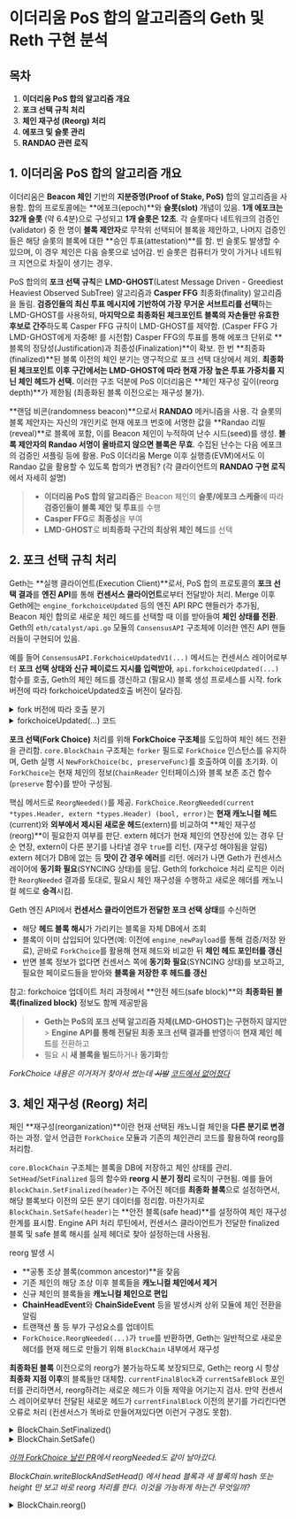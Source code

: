 # 이더리움 PoS 합의 알고리즘의 Geth 및 Reth 구현 분석

## 목차

1. **이더리움 PoS 합의 알고리즘 개요**
2. **포크 선택 규칙 처리**
3. **체인 재구성 (Reorg) 처리**
4. **에포크 및 슬롯 관리**
5. **RANDAO 관련 로직**

## 1. 이더리움 PoS 합의 알고리즘 개요

이더리움은 **Beacon 체인** 기반의 **지분증명(Proof of Stake, PoS)** 합의 알고리즘을 사용함.
합의 프로토콜에는 **에포크(epoch)**와 **슬롯(slot)** 개념이 있음.
**1개 에포크는 32개 슬롯** (약 6.4분)으로 구성되고 **1개 슬롯은 12초**.
각 슬롯마다 네트워크의 검증인(validator) 중 한 명이 **블록 제안자**로 무작위 선택되어 블록을 제안하고, 나머지 검증인들은 해당 슬롯의 블록에 대한 **승인 투표(attestation)**를 함.
빈 슬롯도 발생할 수 있으며, 이 경우 체인은 다음 슬롯으로 넘어감.
빈 슬롯은 컴퓨터가 맛이 가거나 네트워크 지연으로 차질이 생기는 경우.

PoS 합의의 **포크 선택 규칙**은 **LMD-GHOST**(Latest Message Driven - Greediest Heaviest Observed SubTree) 알고리즘과 **Casper FFG** 최종화(finality) 알고리즘을 돌림.
**검증인들의 최신 투표 메시지에 기반하여 가장 무거운 서브트리를 선택**하는 LMD-GHOST를 사용하되, **마지막으로 최종화된 체크포인트 블록의 자손들만 유효한 후보로 간주**하도록 Casper FFG 규칙이 LMD-GHOST를 제약함. (Casper FFG 가 LMD-GHOST에게 자중해! 를 시전함)
Casper FFG의 투표를 통해 에포크 단위로 **블록의 정당성(Justification)과 최종성(Finalization)**이 확보.
한 번 **최종화(finalized)**된 블록 이전의 체인 분기는 영구적으로 포크 선택 대상에서 제외.
**최종화된 체크포인트 이후 구간에서는 LMD-GHOST에 따라 현재 가장 높은 투표 가중치를 지닌 체인 헤드가 선택.**
이러한 구조 덕분에 PoS 이더리움은 **체인 재구성 깊이(reorg depth)**가 제한됨 (최종화된 블록 이전으로는 재구성 불가).

**랜덤 비콘(randomness beacon)**으로서 **RANDAO** 메커니즘을 사용.
각 슬롯의 블록 제안자는 자신의 개인키로 현재 에포크 번호에 서명한 값을 **Randao 리빌(reveal)**로 블록에 포함, 이를 Beacon 체인이 누적하여 난수 시드(seed)를 생성.
**블록 제안자의 Randao 서명이 올바르지 않으면 블록은 무효**.
수집된 난수는 다음 에포크의 검증인 셔플링 등에 활용.
PoS 이더리움 Merge 이후 실행층(EVM)에서도 이 Randao 값을 활용할 수 있도록 합의가 변경됨? (각 클라이언트의 **RANDAO 구현 로직**에서 자세히 설명)

> - **이더리움 PoS 합의 알고리즘**은 Beacon 체인의 **슬롯/에포크 스케줄**에 따라 **검증인들이 블록 제안 및 투표**를 수행
> - **Casper FFG**로 **최종성**을 부여
> - **LMD-GHOST**로 **비최종화 구간의 최상위 체인 헤드**를 선택

## 2. 포크 선택 규칙 처리

Geth는 **실행 클라이언트(Execution Client)**로서, PoS 합의 프로토콜의 **포크 선택 결과**를 **엔진 API**를 통해 **컨센서스 클라이언트**로부터 전달받아 처리.
Merge 이후 Geth에는 `engine_forkchoiceUpdated` 등의 엔진 API RPC 핸들러가 추가됨, Beacon 체인 합의로 새로운 체인 헤드를 선택할 때 이를 받아들여 **체인 상태를 전환**.
Geth의 `eth/catalyst/api.go` 모듈의 `ConsensusAPI` 구조체에 이러한 엔진 API 핸들러들이 구현되어 있음.

예를 들어 `ConsensusAPI.ForkchoiceUpdatedV1(...)` 메서드는 컨센서스 레이어로부터 **포크 선택 상태와 신규 페이로드 지시를 입력받아**, `api.forkchoiceUpdated(...)` 함수를 호출, Geth의 체인 헤드를 갱신하고 (필요시) 블록 생성 프로세스를 시작.
fork 버전에 따라 forkchoiceUpdated호출 버전이 달라짐.
<details>
<summary>fork 버전에 따라 호출 분기</summary>

```go
	switch fork {
	case "deneb", "electra":
		method = "engine_forkchoiceUpdatedV3"
	case "capella":
		method = "engine_forkchoiceUpdatedV2"
	default:
		method = "engine_forkchoiceUpdatedV1"
	}
```
</details>

<details>

<summary>forkchoiceUpdated(...) 코드</summary>

```go
// forkchoiceUpdated는 포크초이스 업데이트 요청을 처리하는 내부 메서드입니다.
// update: 포크초이스 상태 (헤드, 완료, 안전 블록 해시)
// payloadAttributes: 페이로드 생성을 위한 속성들
// payloadVersion: 페이로드 버전
// payloadWitness: 위트니스 수집 여부
func (api *ConsensusAPI) forkchoiceUpdated(update engine.ForkchoiceStateV1, payloadAttributes *engine.PayloadAttributes, payloadVersion engine.PayloadVersion, payloadWitness bool) (engine.ForkChoiceResponse, error) {
	// 동시 접근 방지를 위한 락 획득
	api.forkchoiceLock.Lock()
	defer api.forkchoiceLock.Unlock()

	log.Trace("Engine API 요청 수신", "method", "ForkchoiceUpdated", "head", update.HeadBlockHash, "finalized", update.FinalizedBlockHash, "safe", update.SafeBlockHash)
	
	// 헤드 블록 해시가 빈 값인지 확인
	if update.HeadBlockHash == (common.Hash{}) {
		log.Warn("빈 해시로 포크초이스 업데이트 요청됨")
		return engine.STATUS_INVALID, nil // TODO(karalabe): 왜 누군가 이것을 보내는가?
	}
	
	// 비콘 클라이언트가 오프라인 상태가 되면 사용자에게 경고하기 위해 마지막 업데이트 시간을 저장
	api.lastForkchoiceLock.Lock()
	api.lastForkchoiceUpdate = time.Now()
	api.lastForkchoiceLock.Unlock()

	// 데이터베이스에서 해당 블록이 존재하는지 확인합니다.
	// 없다면 동기화를 트리거하거나 포크초이스 업데이트를 거부해야 합니다.
	block := api.eth.BlockChain().GetBlockByHash(update.HeadBlockHash)
	if block == nil {
		// 이 블록이 이전에 무효화되었다면, 여기서도 계속 거부합니다
		if res := api.checkInvalidAncestor(update.HeadBlockHash, update.HeadBlockHash); res != nil {
			return engine.ForkChoiceResponse{PayloadStatus: *res, PayloadID: nil}, nil
		}
		
		// 헤드 해시가 알려지지 않은 경우 (newPayload 요청에서 제공되지 않음)
		// 헤더를 해결할 수 없으므로 할 수 있는 일이 많지 않습니다.
		header := api.remoteBlocks.get(update.HeadBlockHash)
		if header == nil {
			log.Warn("알려지지 않은 헤드로 포크초이스 요청됨", "hash", update.HeadBlockHash)
			return engine.STATUS_SYNCING, nil
		}
		
		// 완료된 해시가 알려져 있다면, 다운로더가 처음부터 더 많은 데이터를 
		// 프리저로 이동시킬 수 있도록 지시할 수 있습니다.
		finalized := api.remoteBlocks.get(update.FinalizedBlockHash)

		// 과거 newPayload 요청을 통해 광고된 헤더입니다. 해당 헤더로 동기화를 시작합니다.
		context := []interface{}{"number", header.Number, "hash", header.Hash()}
		if update.FinalizedBlockHash != (common.Hash{}) {
			if finalized == nil {
				context = append(context, []interface{}{"finalized", "unknown"}...)
			} else {
				context = append(context, []interface{}{"finalized", finalized.Number}...)
			}
		}
		log.Info("새로운 헤드로 동기화 요청됨", context...)
		if err := api.eth.Downloader().BeaconSync(api.eth.SyncMode(), header, finalized); err != nil {
			return engine.STATUS_SYNCING, err
		}
		return engine.STATUS_SYNCING, nil
	}
	
	// 블록이 로컬에 알려져 있으므로, 비콘 클라이언트가 
	// 머지 이전으로 되돌리려 시도하지 않는지 건전성 검사를 합니다.
	if block.Difficulty().BitLen() > 0 && block.NumberU64() > 0 {
		ph := api.eth.BlockChain().GetHeader(block.ParentHash(), block.NumberU64()-1)
		if ph == nil {
			return engine.STATUS_INVALID, errors.New("난이도 확인을 위한 부모 블록 사용 불가")
		}
		// 부모가 이미 PoS이고 현재 블록이 PoW라면 오류
		if ph.Difficulty.Sign() == 0 && block.Difficulty().Sign() > 0 {
			log.Error("부모 블록이 이미 post-ttd 상태", "number", block.NumberU64(), "hash", update.HeadBlockHash, "diff", block.Difficulty(), "age", common.PrettyAge(time.Unix(int64(block.Time()), 0)))
			return engine.ForkChoiceResponse{PayloadStatus: engine.INVALID_TERMINAL_BLOCK, PayloadID: nil}, nil
		}
	}
	
	// 유효한 응답을 생성하는 헬퍼 함수
	valid := func(id *engine.PayloadID) engine.ForkChoiceResponse {
		return engine.ForkChoiceResponse{
			PayloadStatus: engine.PayloadStatusV1{
				Status:          engine.VALID,
				LatestValidHash: &update.HeadBlockHash,
			},
			PayloadID: id,
		}
	}
	
	// 블록이 정규 체인에 없다면 헤드로 설정
	if rawdb.ReadCanonicalHash(api.eth.ChainDb(), block.NumberU64()) != update.HeadBlockHash {
		// 블록이 정규가 아니므로 헤드로 설정합니다.
		if latestValid, err := api.eth.BlockChain().SetCanonical(block); err != nil {
			return engine.ForkChoiceResponse{PayloadStatus: engine.PayloadStatusV1{Status: engine.INVALID, LatestValidHash: &latestValid}}, err
		}
	} else if api.eth.BlockChain().CurrentBlock().Hash() == update.HeadBlockHash {
		// 지정된 헤드가 로컬 헤드와 일치하는 경우, 아무것도 하지 않고 
		// 페이로드 생성을 계속합니다. 몇 개의 슬롯이 누락되고 
		// 슬롯에서 페이로드 생성이 요청되는 특별한 코너 케이스입니다.
	} else {
		// 헤드 블록이 이미 정규 체인에 있다면, 비콘 클라이언트가 
		// 아마도 재동기화 중일 것입니다. 업데이트를 무시합니다.
		log.Info("이전 헤드로의 비콘 업데이트 무시", "number", block.NumberU64(), "hash", update.HeadBlockHash, "age", common.PrettyAge(time.Unix(int64(block.Time()), 0)), "have", api.eth.BlockChain().CurrentBlock().Number)
		return valid(nil), nil
	}
	
	// 노드를 동기화된 상태로 설정
	api.eth.SetSynced()

	// 비콘 클라이언트가 완료된 블록도 광고했다면, 로컬 체인을 
	// 최종적이고 완전히 PoS 모드로 표시합니다.
	if update.FinalizedBlockHash != (common.Hash{}) {
		// 완료된 블록이 정규 트리에 없다면 문제가 있습니다
		finalBlock := api.eth.BlockChain().GetBlockByHash(update.FinalizedBlockHash)
		if finalBlock == nil {
			log.Warn("최종 블록이 데이터베이스에서 사용 불가", "hash", update.FinalizedBlockHash)
			return engine.STATUS_INVALID, engine.InvalidForkChoiceState.With(errors.New("최종 블록이 데이터베이스에서 사용 불가"))
		} else if rawdb.ReadCanonicalHash(api.eth.ChainDb(), finalBlock.NumberU64()) != update.FinalizedBlockHash {
			log.Warn("최종 블록이 정규 체인에 없음", "number", finalBlock.NumberU64(), "hash", update.FinalizedBlockHash)
			return engine.STATUS_INVALID, engine.InvalidForkChoiceState.With(errors.New("최종 블록이 정규 체인에 없음"))
		}
		// 완료된 블록 설정
		api.eth.BlockChain().SetFinalized(finalBlock.Header())
	}
	
	// 안전 블록 해시가 정규 트리에 있는지 확인, 없다면 문제가 있습니다
	if update.SafeBlockHash != (common.Hash{}) {
		safeBlock := api.eth.BlockChain().GetBlockByHash(update.SafeBlockHash)
		if safeBlock == nil {
			log.Warn("안전 블록이 데이터베이스에서 사용 불가")
			return engine.STATUS_INVALID, engine.InvalidForkChoiceState.With(errors.New("안전 블록이 데이터베이스에서 사용 불가"))
		}
		if rawdb.ReadCanonicalHash(api.eth.ChainDb(), safeBlock.NumberU64()) != update.SafeBlockHash {
			log.Warn("안전 블록이 정규 체인에 없음")
			return engine.STATUS_INVALID, engine.InvalidForkChoiceState.With(errors.New("안전 블록이 정규 체인에 없음"))
		}
		// 안전 블록 설정
		api.eth.BlockChain().SetSafe(safeBlock.Header())
	}
	
	// 페이로드 생성이 요청되었다면, 비콘 클라이언트에 의해 잠재적으로 
	// 봉인될 새로운 블록을 생성합니다. 페이로드는 나중에 요청될 것이고,
	// 그 사이에 임의로 여러 번 교체할 수 있습니다.
	if payloadAttributes != nil {
		// 페이로드 빌드를 위한 인수 구성
		args := &miner.BuildPayloadArgs{
			Parent:       update.HeadBlockHash,
			Timestamp:    payloadAttributes.Timestamp,
			FeeRecipient: payloadAttributes.SuggestedFeeRecipient,
			Random:       payloadAttributes.Random,
			Withdrawals:  payloadAttributes.Withdrawals,
			BeaconRoot:   payloadAttributes.BeaconRoot,
			Version:      payloadVersion,
		}
		id := args.Id()
		
		// 이미 이 작업을 생성하느라 바쁘다면, 두 번째 프로세스를 
		// 시작할 필요가 없습니다.
		if api.localBlocks.has(id) {
			return valid(&id), nil
		}
		
		// 페이로드 빌드 시작
		payload, err := api.eth.Miner().BuildPayload(args, payloadWitness)
		if err != nil {
			log.Error("페이로드 빌드 실패", "err", err)
			return valid(nil), engine.InvalidPayloadAttributes.With(err)
		}
		// 로컬 블록 캐시에 페이로드 저장
		api.localBlocks.put(id, payload)
		return valid(&id), nil
	}
	return valid(nil), nil
}
```

</details>

**포크 선택(Fork Choice)** 처리를 위해 **ForkChoice 구조체**를 도입하여 체인 헤드 전환을 관리함.
`core.BlockChain` 구조체는 `forker` 필드로 `ForkChoice` 인스턴스를 유지하며, Geth 실행 시 `NewForkChoice(bc, preserveFunc)`를 호출하여 이를 초기화.
이 `ForkChoice`는 현재 체인의 정보(`ChainReader` 인터페이스)와 블록 보존 조건 함수(`preserve` 함수)를 받아 구성됨.

핵심 메서드로 `ReorgNeeded()`를 제공.
`ForkChoice.ReorgNeeded(current *types.Header, extern *types.Header) (bool, error)`는 **현재 캐노니컬 헤드**(current)와 **외부에서 제시된 새로운 헤드**(extern)를 비교하여 **체인 재구성(reorg)**이 필요한지 여부를 판단.
extern 헤더가 현재 체인의 연장선에 있는 경우 단순 연장, extern이 다른 분기를 나타낼 경우 `true`를 리턴. (재구성 해야됨을 알림)
extern 헤더가 DB에 없는 등 **맛이 간 경우 에러**를 리턴.
에러가 나면 Geth가 컨센서스 레이어에 **동기화 필요**(SYNCING 상태)를 응답.
Geth의 forkchoice 처리 로직은 이러한 `ReorgNeeded` 결과를 토대로, 필요시 체인 재구성을 수행하고 새로운 헤더를 캐노니컬 헤드로 **승격**시킴.

Geth 엔진 API에서 **컨센서스 클라이언트가 전달한 포크 선택 상태**를 수신하면

- 해당 **헤드 블록 해시**가 가리키는 블록을 자체 DB에서 조회
- 블록이 이미 삽입되어 있다면(예: 이전에 `engine_newPayload`를 통해 검증/저장 완료), 곧바로 `ForkChoice`를 활용해 현재 헤드와 비교한 뒤 **체인 헤드 포인터를 갱신**
- 반면 블록 정보가 없다면 컨센서스 쪽에 **동기화 필요**(SYNCING 상태)를 보고하고, 필요한 페이로드들을 받아와 **블록을 저장한 후 헤드를 갱신**

참고: forkchoice 업데이트 처리 과정에서 **안전 헤드(safe block)**와 **최종화된 블록(finalized block)** 정보도 함께 제공받음

> - **Geth는 PoS의 포크 선택 알고리즘 자체(LMD-GHOST)는 구현하지 않지만** > **Engine API를 통해 전달된 최종 포크 선택 결과를 반영**하여 **현재 체인 헤드**를 전환하고
> - 필요 시 **새 블록을 빌드**하거나 **동기화**함

_ForkChoice 내용은 이거저거 찾아서 썼는데 ~~시발~~ [코드에서 없어졌다](https://github.com/ethereum/go-ethereum/pull/29179)_

## 3. 체인 재구성 (Reorg) 처리

체인 **재구성(reorganization)**이란 현재 선택된 캐노니컬 체인을 **다른 분기로 변경**하는 과정.
앞서 언급한 `ForkChoice` 모듈과 기존의 체인관리 코드를 활용하여 reorg를 처리함.

`core.BlockChain` 구조체는 블록을 DB에 저장하고 체인 상태를 관리. `SetHead`/`SetFinalized` 등의 함수와 **reorg 시 분기 정리** 로직이 구현됨.
예를 들어 `BlockChain.SetFinalized(header)`는 주어진 헤더를 **최종화 블록**으로 설정하면서, 해당 블록보다 이전의 모든 분기 데이터를 정리함.
마찬가지로 `BlockChain.SetSafe(header)`는 **안전 블록(safe head)**를 설정하여 체인 재구성 한계를 표시함.
Engine API 처리 루틴에서, 컨센서스 클라이언트가 전달한 finalized 블록 및 safe 블록 해시를 실제 헤더로 찾아 설정하는데 사용됨.

reorg 발생 시

- **공통 조상 블록(common ancestor)**을 찾음
- 기존 체인의 해당 조상 이후 블록들을 **캐노니컬 체인에서 제거**
- 신규 체인의 블록들을 **캐노니컬 체인으로 편입**
- **ChainHeadEvent**와 **ChainSideEvent** 등을 발생시켜 상위 모듈에 체인 전환을 알림
- 트랜잭션 풀 등 부가 구성요소를 업데이트
- `ForkChoice.ReorgNeeded(...)`가 `true`를 반환하면, Geth는 일반적으로 새로운 헤더를 현재 헤드로 만들기 위해 `BlockChain` 내부에서 재구성

**최종화된 블록** 이전으로의 reorg가 불가능하도록 보장되므로, Geth는 reorg 시 항상 **최종화 지점 이후**의 블록들만 대체함.
`currentFinalBlock`과 `currentSafeBlock` 포인터를 관리하면서, reorg하려는 새로운 헤드가 이들 제약을 어기는지 검사.
만약 컨센서스 레이어로부터 전달된 새로운 헤드가 `currentFinalBlock` 이전의 분기를 가리킨다면 오류로 처리 (컨센서스가 똑바로 만들어져있다면 이런거 구경도 못함).

<details>
<summary>BlockChain.SetFinalized()</summary>

```go
// SetFinalized는 블록체인의 최종화된 블록 헤더를 설정합니다.
// header가 nil이 아닌 경우, 현재 최종화된 블록을 업데이트하고
// 데이터베이스에 최종화된 블록 해시를 저장하며 관련 메트릭을 업데이트합니다.
// header가 nil인 경우, 최종화된 블록을 제거하고 빈 해시와 0 값으로 초기화합니다.
func (bc *BlockChain) SetFinalized(header *types.Header) {
	bc.currentFinalBlock.Store(header)
	if header != nil {
		rawdb.WriteFinalizedBlockHash(bc.db, header.Hash())
		headFinalizedBlockGauge.Update(int64(header.Number.Uint64()))
	} else {
		rawdb.WriteFinalizedBlockHash(bc.db, common.Hash{})
		headFinalizedBlockGauge.Update(0)
	}
}
```
</details>

<details>
<summary>BlockChain.SetSafe()</summary>

```go
// SetSafe는 블록체인의 안전한 블록 헤더를 설정합니다.
// 안전블록으로 설정된 헤더는 체인의 재구성이 거의 불가능함을 의미합니다.
func (bc *BlockChain) SetSafe(header *types.Header) {
	bc.currentSafeBlock.Store(header)
	if header != nil {
		headSafeBlockGauge.Update(int64(header.Number.Uint64()))
	} else {
		headSafeBlockGauge.Update(0)
	}
}
```
</details>

_[아까 ForkChoice 날린 PR](https://github.com/ethereum/go-ethereum/pull/29179)에서 reorgNeeded도 같이 날아갔다._

_BlockChain.writeBlockAndSetHead() 에서 head 블록과 새 블록의 hash 또는 height 만 보고 바로 reorg 처리를 한다. 이것을 가능하게 하는건 무엇일까?_

<details>
<summary>BlockChain.reorg()</summary>

```go
// reorg는 두 개의 블록(구 체인과 신 체인)을 받아서 블록들을 재구성하고,
// 새로운 정규 체인의 일부가 되도록 블록들을 삽입하며, 누락될 수 있는 트랜잭션들을 수집하고
// 그것들에 대한 이벤트를 게시합니다.
//
// 주의: 새로운 헤드 블록은 여기서 처리되지 않으므로, 호출자가 외부에서 처리해야 합니다.
func (bc *BlockChain) reorg(oldHead *types.Header, newHead *types.Header) error {
	var (
		newChain    []*types.Header // 새로운 체인에 추가될 헤더들
		oldChain    []*types.Header // 구 체인에서 제거될 헤더들
		commonBlock *types.Header   // 공통 조상 블록
	)
	
	// 더 긴 체인을 짧은 체인과 같은 길이로 맞춤
	// 먼저 두 체인을 같은 높이로 맞춰서 공통 조상을 찾기 쉽게 함
	if oldHead.Number.Uint64() > newHead.Number.Uint64() {
		// 구 체인이 더 길 때, 모든 트랜잭션과 로그를 삭제된 것으로 수집
		for ; oldHead != nil && oldHead.Number.Uint64() != newHead.Number.Uint64(); oldHead = bc.GetHeader(oldHead.ParentHash, oldHead.Number.Uint64()-1) {
			oldChain = append(oldChain, oldHead)
		}
	} else {
		// 새 체인이 더 길 때, 모든 블록을 후속 삽입을 위해 보관
		for ; newHead != nil && newHead.Number.Uint64() != oldHead.Number.Uint64(); newHead = bc.GetHeader(newHead.ParentHash, newHead.Number.Uint64()-1) {
			newChain = append(newChain, newHead)
		}
	}
	
	// 체인 유효성 검증 - 헤더가 존재하지 않으면 오류
	if oldHead == nil {
		return errInvalidOldChain
	}
	if newHead == nil {
		return errInvalidNewChain
	}
	
	// 양쪽 체인이 같은 높이에 있으므로, 공통 조상을 찾을 때까지 양쪽을 모두 역추적
	for {
		// 공통 조상을 찾았으면 루프 종료
		if oldHead.Hash() == newHead.Hash() {
			commonBlock = oldHead
			break
		}
		
		// 구 블록을 제거 대상에 추가하고 새 블록을 추가 대상에 보관
		oldChain = append(oldChain, oldHead)
		newChain = append(newChain, newHead)

		// 양쪽 체인 모두 한 단계씩 뒤로 이동
		oldHead = bc.GetHeader(oldHead.ParentHash, oldHead.Number.Uint64()-1)
		if oldHead == nil {
			return errInvalidOldChain
		}
		newHead = bc.GetHeader(newHead.ParentHash, newHead.Number.Uint64()-1)
		if newHead == nil {
			return errInvalidNewChain
		}
	}
	
	// 사용자가 큰 재구성을 인지할 수 있도록 로그 출력
	if len(oldChain) > 0 && len(newChain) > 0 {
		logFn := log.Info
		msg := "Chain reorg detected"
		// 63개 이상의 블록이 재구성되면 경고 레벨로 로그 출력
		if len(oldChain) > 63 {
			msg = "Large chain reorg detected"
			logFn = log.Warn
		}
		logFn(msg, "number", commonBlock.Number, "hash", commonBlock.Hash(),
			"drop", len(oldChain), "dropfrom", oldChain[0].Hash(), "add", len(newChain), "addfrom", newChain[0].Hash())
		
		// 재구성 관련 메트릭 업데이트
		blockReorgAddMeter.Mark(int64(len(newChain)))
		blockReorgDropMeter.Mark(int64(len(oldChain)))
		blockReorgMeter.Mark(1)
	} else if len(newChain) > 0 {
		// 특별한 경우: 현재 헤드가 새 헤드의 조상이지만 연속되지 않는 경우 (주로 머지 이후 단계에서 발생)
		log.Info("Extend chain", "add", len(newChain), "number", newChain[0].Number, "hash", newChain[0].Hash())
		blockReorgAddMeter.Mark(int64(len(newChain)))
	} else {
		// len(newChain) == 0 && len(oldChain) > 0
		// 정규 체인을 더 낮은 지점으로 되감기 (이는 일반적으로 발생하지 않아야 함)
		log.Error("Impossible reorg, please file an issue", "oldnum", oldHead.Number, "oldhash", oldHead.Hash(), "oldblocks", len(oldChain), "newnum", newHead.Number, "newhash", newHead.Hash(), "newblocks", len(newChain))
	}
	
	// 변경 전에 트랜잭션 룩업 락 획득
	// 이 단계는 txlookup이 Atomic하게 변경되어야 하고, 변경이 완료될 때까지 모든 후속 읽기가 차단되어야 하므로 필수임
	bc.txLookupLock.Lock()

	// 재구성 실행: 체인의 구 블록들을 제거하고 새 블록들을 추가 시작
	var (
		deletedTxs []common.Hash // 삭제된 트랜잭션 해시 목록
		rebirthTxs []common.Hash // 재생성된 트랜잭션 해시 목록

		deletedLogs []*types.Log // 삭제된 로그 목록
		rebirthLogs []*types.Log // 재생성된 로그 목록
	)
	
	// API에서 삭제된 로그 방출은 순방향 순서를 사용하는데, 이는 잘못된 것이지만
	// 레거시 이유로 유지됩니다.
	//
	// TODO(karalabe): 이것은 제거되어야 하지만, 방법을 모르겠으므로 일부 API를 더 이상 사용하지 않는 것으로 표시해야 할지도?
	{
		// 구 체인의 블록들을 역순으로 처리하여 삭제된 로그 수집
		for i := len(oldChain) - 1; i >= 0; i-- {
			block := bc.GetBlock(oldChain[i].Hash(), oldChain[i].Number.Uint64())
			if block == nil {
				return errInvalidOldChain // 데이터베이스 손상, 주로 이상한 패닉을 방지하기 위함
			}
			if logs := bc.collectLogs(block, true); len(logs) > 0 {
				deletedLogs = append(deletedLogs, logs...)
			}
			// 메모리 사용량 제한을 위해 512개씩 배치로 처리
			if len(deletedLogs) > 512 {
				bc.rmLogsFeed.Send(RemovedLogsEvent{deletedLogs})
				deletedLogs = nil
			}
		}
		// 남은 삭제된 로그가 있으면 전송
		if len(deletedLogs) > 0 {
			bc.rmLogsFeed.Send(RemovedLogsEvent{deletedLogs})
		}
	}
	
	// 구 블록들을 역순으로 실행 취소
	for i := 0; i < len(oldChain); i++ {
		// 삭제된 모든 트랜잭션 수집
		block := bc.GetBlock(oldChain[i].Hash(), oldChain[i].Number.Uint64())
		if block == nil {
			return errInvalidOldChain // 데이터베이스 손상, 주로 이상한 패닉을 방지하기 위함
		}
		for _, tx := range block.Transactions() {
			deletedTxs = append(deletedTxs, tx.Hash())
		}
		// 삭제된 로그를 수집하고 새로운 통합을 위해 방출
		if logs := bc.collectLogs(block, true); len(logs) > 0 {
			// 최신 것부터 먼저 되돌림을 방출하고, 그 다음 이전 것들
			slices.Reverse(logs)

			// TODO(karalabe): 역방향 방출 부분에 연결
		}
	}
	
	// 새 블록들을 순방향 순서로 적용
	for i := len(newChain) - 1; i >= 1; i-- {
		// 포함된 모든 트랜잭션 수집
		block := bc.GetBlock(newChain[i].Hash(), newChain[i].Number.Uint64())
		if block == nil {
			return errInvalidNewChain // 데이터베이스 손상, 주로 이상한 패닉을 방지하기 위함
		}
		for _, tx := range block.Transactions() {
			rebirthTxs = append(rebirthTxs, tx.Hash())
		}
		// 삽입된 로그를 수집하고 방출
		if logs := bc.collectLogs(block, false); len(logs) > 0 {
			rebirthLogs = append(rebirthLogs, logs...)
		}
		// 메모리 사용량 제한을 위해 512개씩 배치로 처리
		if len(rebirthLogs) > 512 {
			bc.logsFeed.Send(rebirthLogs)
			rebirthLogs = nil
		}
		// 헤드 블록 업데이트
		bc.writeHeadBlock(block)
	}
	// 남은 재생성된 로그가 있으면 전송
	if len(rebirthLogs) > 0 {
		bc.logsFeed.Send(rebirthLogs)
	}
	
	// 불필요한 인덱스를 즉시 삭제 (비정규 트랜잭션 인덱스, 헤드 위의 정규 체인 인덱스 포함)
	batch := bc.db.NewBatch()
	// 삭제된 트랜잭션에서 재생성된 트랜잭션을 제외한 것들의 룩업 엔트리 삭제
	for _, tx := range types.HashDifference(deletedTxs, rebirthTxs) {
		rawdb.DeleteTxLookupEntry(batch, tx)
	}
	
	// 새로운 정규 체인의 일부가 아닌 모든 해시 마커 삭제
	// reorg 함수는 새 체인 헤드를 처리하지 않으므로, 새 체인 헤드보다 크거나 같은 모든 해시 마커를 삭제해야 함
	number := commonBlock.Number
	if len(newChain) > 1 {
		number = newChain[1].Number
	}
	// 공통 블록 이후의 모든 정규 해시 삭제
	for i := number.Uint64() + 1; ; i++ {
		hash := rawdb.ReadCanonicalHash(bc.db, i)
		if hash == (common.Hash{}) {
			break // 더 이상 정규 해시가 없으면 중단
		}
		rawdb.DeleteCanonicalHash(batch, i)
	}
	
	// 배치 쓰기 실행
	if err := batch.Write(); err != nil {
		log.Crit("Failed to delete useless indexes", "err", err)
	}
	
	// 오래된 txlookup 캐시를 지우기 위해 tx lookup 캐시 리셋
	bc.txLookupCache.Purge()

	// 변경 후 트랜잭션 룩업 락 해제
	bc.txLookupLock.Unlock()

	return nil
}
```
<details>

## 4. 에포크 및 슬롯 관리

**슬롯과 에포크** 개념은 **컨센서스 클라이언트**에서 관리.
Geth는 슬롯/에포크를 몰라도 쓸 수 있지만, **블록 타임스탬프, 최종화 시점, 안전 블록** 등을 통해 간접적으로 그 개념을 반영.

**각 블록의 타임스탬프**가 Beacon 체인의 슬롯 시간(12초 간격)에 부합하는지를 검증.
Merge 이후 **블록 난이도**가 0으로 고정되면서 (PoW 난이도 폐지) **타임스탬프가 똑바로 올라가는지**만 검증하면 되므로, Geth의 `VerifyHeader` 구현은 **부모보다 시간이 같거나 과거인 블록을 거부**하여 슬롯 질서를 강제.
"이 타임스탬프가 정확히 12초 단위로 증가해야 한다" 는 규칙은 실행 클라이언트에서 강제하지는 않음.
컨센서스 층이 슬롯 번호에 따라 타임스탬프를 지정해주므로 실행층은 **단순히 증가하였는지만 검증**하면 충분.

**최종화(finalization)** 개념을 통해 에포크 경계를 인식함.
Casper FFG에 의해 매 에포크마다 하나의 체크포인트 블록이 최종화될 수 있는데, 컨센서스 클라이언트는 이 정보를 엔진 API `ForkchoiceUpdated` 에 `finalizedBlockHash` 파라미터로 넘김.
`ForkchoiceUpdated` 실행 시 `finalizedBlockHash`를 블록 DB에서 찾아 **현재 최종화 블록**으로 설정. (`BlockChain.SetFinalized(header)` 함수 실행)
이 최종화 블록을 디스크에 기록해 두고 (`rawdb.WriteFinalizedBlock`), 재기동 시 불러옴.

컨센서스 클라이언트는 `ForkchoiceUpdated` 호출할 때 `safeBlockHash`도 같이 넘기는데 이는 최종화보다 느슨하지만 경제적으로 뒤집히기 어렵다고 간주되는 헤드임.
`BlockChain.SetSafe(header)`를 호출해 안전 블록으로 설정.

> - Geth는 **슬롯** 자체를 직접 관리하진 않지만 **블록의 시간/높이 관리**를 통해 슬록 흐름을 따름
> - **에포크** 개념은 **최종화 블록** 처리를 통해 반영
> - 최종화 블록 갱신은 곧 에포크 단위의 체크포인트 확정과 같음
> - Geth가 최종화된 데이터는 캐시 등 을 정리함

<details>
<summary>Beacon.VerifyHeader()</summary>

```go
// VerifyHeader는 헤더가 이더리움 합의 엔진의 합의 규칙에 부합하는지 확인합니다.
// 이 함수는 PoW/PoA에서 PoS로의 전환을 올바르게 처리하기 위한 검증 로직을 포함합니다.
func (beacon *Beacon) VerifyHeader(chain consensus.ChainHeaderReader, header *types.Header) error {
	// 라이브 머지 전환 중에는 합의 엔진이 터미널 총 난이도를 사용하여
	// PoW(PoA)가 PoS로 전환되는 시점을 감지했습니다. 하지만 총 난이도 값을
	// 유지하려면 제네시스부터 모든 블록을 적용하여 TD를 구축해야 합니다.
	// 동기화 중에 체인의 끝부분이 이미 가지치기된 경우에는 이것이 불가능해집니다.
	//
	// Merge 전 블록과 Merge 후 블록을 구분하는 데 사용할 수 있는 한 가지 휴리스틱은
	// 각각의 *난이도*가 >0인지 ==0인지 여부입니다. 물론 이것은 과거 체인이
	// 올바른 TTD에서 진정으로 전환되었음을 더 이상 증명할 수 없다는 것을 의미하지만,
	// 오래된 시점이 오래 전에 확정되었다고 간주한다면, 합의 클라이언트가
	// 매우 오래된 히스토리를 다시 쓰려는 시도는 없어야 합니다.
	//
	// 아마도 필요하지 않지만 이 검증을 더욱 엄격하게 만들기 위해 추가할 수 있는
	// 한 가지는 ==0이 >0으로 이어지는 것을 금지함으로써 체인이 >0에서 ==0 TD로
	// 단 한 번만 전환할 수 있도록 강제하는 것입니다.

	// 머지 후에서 머지 전으로 되돌리지 않는지 확인합니다.
	// 이는 블록체인의 일관성을 보장하기 위한 중요한 검증입니다.
	parent := chain.GetHeader(header.ParentHash, header.Number.Uint64()-1)
	if parent == nil {
		return consensus.ErrUnknownAncestor
	}
	// 부모 블록이 PoS(난이도 0)이고 현재 헤더가 PoW(난이도 > 0)인 경우
	// 이는 유효하지 않은 전환이므로 에러를 반환합니다.
	if parent.Difficulty.Sign() == 0 && header.Difficulty.Sign() > 0 {
		return consensus.ErrInvalidTerminalBlock
	}
	// 난이도가 >0인 경우 머지 전 규칙으로 검증하고,
	// 난이도가 ==0인 경우 머지 후 규칙으로 검증합니다.
	if header.Difficulty.Sign() > 0 {
		// PoW/PoA 블록: 기존 eth1 엔진의 검증 로직 사용
		return beacon.ethone.VerifyHeader(chain, header)
	}
	// PoS 블록: 비콘 체인의 검증 로직 사용
	return beacon.verifyHeader(chain, header, parent)
}
```
</details>

## 5. RANDAO 관련 로직

**RANDAO**는 이더리움 PoS에서 난수를 축적하는 방식으로, **블록 헤더에 포함되는 값**을 통해 구현.
**Merge 이후 이더리움 실행 블록 헤더의 `mixHash` 필드**(PoW 때는 채굴 시 사용되던 필드)가 **Beacon 체인으로부터 전달된 난수 (PrevRandao)**로 채워지도록 재활용.
**블록 난이도(difficulty) 필드**는 항상 0으로 설정되어 더 이상 사용되지 않음.

Geth에서 **Randao 값의 처리**는 **블록 생성 또는 검증 시** 이루어진다.
컨센서스 클라이언트가 `engine_preparePayload`(이거 쓴다는데 코드에서 못찾음)/`engine_forkchoiceUpdated` 호출을 통해 새로운 블록 제작을 요청할 때, 파라미터로 `prevRandao` 값이 포함됨.
이 값을 새로운 블록 헤더의 `MixDigest` 필드에 채워 넣고, 블록이 최종 생성될 때 (`FinalizeAndAssemble` 단계), **EVM의 블록 컨텍스트에 포함**되어 OPCODE 연산의 입력으로 사용된다.

블록 검증 측면에서, `BeaconConsensus.VerifyHeader` 구현은 **PoS 블록의 경우 난이도 필드가 0인지, mixHash 필드가 임의의 32바이트 값으로 존재하는지** 등을 확인.
Geth가 이 mixHash(prevRandao) 값의 진위를 독립적으로 검증할 수는 없다.
Randao 값은 Beacon 체인 상태에 따른 것이므로, **컨센서스 클라이언트가 올바른 서명 검증을 통해 보증**하며, Geth는 해당 값을 신뢰하여 저장만 함.
따라서 Geth는 **난수 값의 존재 여부 및 형식**만 체크하고 (`Header.MixDigest`가 nil이 아닌지 등) 블록 해시에 포함시킬 뿐, 추가 검증은 수행하지 않는다.

> - 블록 헤더 구조: PoS 모드에서 `Header.MixDigest` 필드를 **`prevRandao` 값 저장용**으로 사용.
> - 블록 OPCODE: 0x44 (`DIFFICULTY`)를 `PREVRANDAO`로 간주하여 헤더의 해당 필드 값을 반환.
> - 블록 생성 시: 컨센서스 층이 제공한 난수를 헤더에 설정 (예: Geth JSON-RPC 엔진 API 구현에서 payloadAttributes.prevRandao를 헤더에 세팅).
> - 블록 검증 시: 난이도=0, mixHash 필드 존재 여부 등의 체크로 충분 (자체 난수 검증은 컨센서스에 위임).

<details>
<summary>prevRandao는 어디있을까?</summary>

ForkchoiceUpdatedV3 가 호출될 때, engine_forkchoiceUpdated 가 호출될 때
```go
func (api *ConsensusAPI) ForkchoiceUpdatedV3(update engine.ForkchoiceStateV1, params *engine.PayloadAttributes) (engine.ForkChoiceResponse, error) {
  ...
```

payload 에 Random 값이 Randao 값이다

```go
type PayloadAttributes struct {
	Timestamp             uint64              `json:"timestamp"             gencodec:"required"`
	Random                common.Hash         `json:"prevRandao"            gencodec:"required"`
	SuggestedFeeRecipient common.Address      `json:"suggestedFeeRecipient" gencodec:"required"`
	Withdrawals           []*types.Withdrawal `json:"withdrawals"`
	BeaconRoot            *common.Hash        `json:"parentBeaconBlockRoot"`
}
```
</details>
